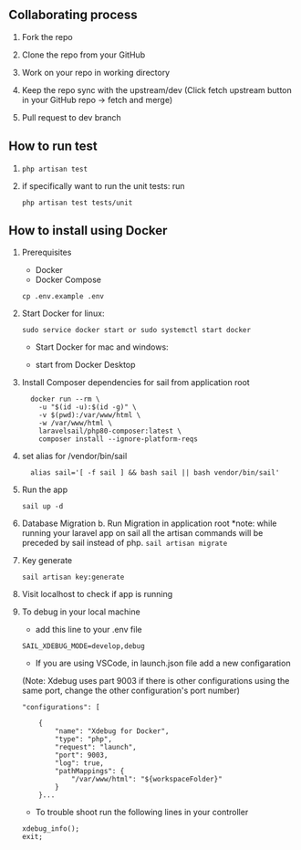 ## Collaborating process 

1. Fork the repo

2. Clone the repo from your GitHub 

3. Work on your repo in working directory

4. Keep the repo sync with the upstream/dev (Click fetch upstream button in your GitHub repo -> fetch and merge)

5. Pull request to dev branch

## How to run test

1.  ```
    php artisan test 
    ```

2. if specifically want to run the unit tests: run
    ```
    php artisan test tests/unit
    ```
    

## How to install using Docker

1. Prerequisites
    - Docker 
    - Docker Compose 

    ```
    cp .env.example .env
    ```
2. Start Docker for linux:
    ```
    sudo service docker start or sudo systemctl start docker
    ```
    - Start Docker for mac and windows:
    
    - start from Docker Desktop
    
3. Install Composer dependencies for sail from application root
    ```
      docker run --rm \
        -u "$(id -u):$(id -g)" \
        -v $(pwd):/var/www/html \
        -w /var/www/html \
        laravelsail/php80-composer:latest \
        composer install --ignore-platform-reqs
    ```
4. set alias for /vendor/bin/sail
    ```
      alias sail='[ -f sail ] && bash sail || bash vendor/bin/sail'
    ```

5. Run the app
    ```
    sail up -d
    ```
6. Database Migration
      b. Run Migration in application root
        *note: while running your laravel app on sail all the artisan commands will be preceded by sail instead of php.
            ```
            sail artisan migrate
            ```

7. Key generate
    ```
    sail artisan key:generate
    ```
8. Visit localhost to check if app is running


9. To debug in your local machine 
    * add this line to your .env file 
    ```
    SAIL_XDEBUG_MODE=develop,debug
    ```

    * If you are using VSCode, in launch.json file add a new configaration
    
    (Note: Xdebug uses part 9003 if there is other configurations using the same port, change the other configuration's port number) 
    ```
    "configurations": [

        {
            "name": "Xdebug for Docker",
            "type": "php",
            "request": "launch",
            "port": 9003,
            "log": true,
            "pathMappings": {
                "/var/www/html": "${workspaceFolder}"
            }
        }...
    ```

    * To trouble shoot run the following lines in your controller 
    ```
    xdebug_info();
    exit;
    ```
